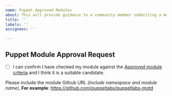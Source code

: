 ```yaml
---
name: Puppet Approved Modules
about: This will provide guidance to a community member submitting a module for approval
title: ''
labels: ''
assignees: ''

---
```


## Puppet Module Approval Request

 - [ ] I can confirm I have checked my module against the [Approved module criteria](https://forge.puppet.com/about/approved/criteria) and I think it is a suitable candidate.

Please include the module Github URL *(include namespace and module name)*,
**For example**: https://github.com/puppetlabs/puppetlabs-motd
